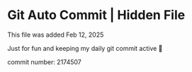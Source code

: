 # Git Auto Commit | Hidden File

This file was added Feb 12, 2025

Just for fun and keeping my daily git commit active 🤪

commit number: 2174507
